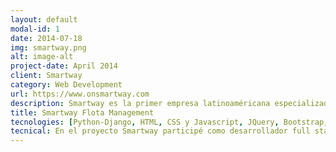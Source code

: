 ```yaml
---
layout: default
modal-id: 1
date: 2014-07-18
img: smartway.png
alt: image-alt
project-date: April 2014
client: Smartway
category: Web Development
url: https://www.onsmartway.com
description: Smartway es la primer empresa latinoaméricana especializada en servicios telemáticos para vehículos pesados y maquinarias con comunicación con la computadora a bordo (ECU). Propone soluciones inteligentes e innovadoras para brindarle a sus clientes la posibilidad de acceder de forma remota y en tiempo real a los indicadores claves de sus vehículos y maquinarias; permitiéndole aumentar la producción, así como reducir los costos de operación y mantenimiento.
title: Smartway Flota Management
tecnologies: [Python-Django, HTML, CSS y Javascript, JQuery, Bootstrap, Postgres, MongoDB, Amazon Web Services]
tecnical: En el proyecto Smartway participé como desarrollador full stack python-django durante 3 años, siendo en los últimos dos de ellos cabeza del equipo Scrum de desarrollo en el puesto de Scrum Máster.<br/>La aplicación cuenta con componentes de bajo nivel que interactúan a nivel de sockets con las computadoras de los vehículos y luego envían la información un servidor de backend vía web service, y luego dicha información es consumida por una plataforma web que ofrece las siguientes funcionalidades a sus clientes:<br/><ul><li>Monitoreo de vehículos geolocalizados en tiempo real.</li><li>Sistema de alarmas de geocercas, combustible, velocidad, carga, con notificaciones en tiempo real.</li><li>Reportes de flota mensuales o por períodos de tiempo específicos.</li><li>Sistema de ingreso de labores agrícolas y planificación del uso de suelo, con visualización gráfica de indicadores.</li><li>Mapas de rendimiento de la cosecha.</li></ul><br/><p>El sistema cuenta con una infraestructura de cluster de servidores AWS para 3 componentes distintos:</p><br/><ul><li>Servidor de comunicación con vehículos y obtención de información.</li><li>Servidor de Backend encargado de almacenar y procesar la información, y luego proveerla a la plataforma web.</li><li>Servidor web con acceso privado para los clientes del sistema.</li><li>Bases de datos relacionales Postgres y no-relacionales MongoDB.</li></ul><br/>
---
```

